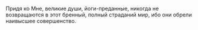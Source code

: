 Придя ко Мне, великие души, йоги-преданные, никогда не возвращаются в этот бренный, полный страданий мир, ибо они обрели наивысшее совершенство.
